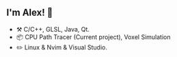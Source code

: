 ## I'm Alex! :wave:

- :hammer_and_pick: C/C++, GLSL, Java, Qt.
- :package: CPU Path Tracer (Current project), Voxel Simulation
- :pencil2: Linux & Nvim & Visual Studio.
